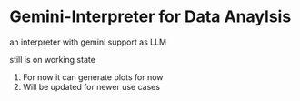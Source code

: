 # Gemini-Interpreter for Data Anaylsis
an interpreter with gemini support as LLM

still is on working state
1. For now it can generate plots for now
2. Will be updated for newer use cases